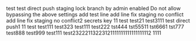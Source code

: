 test
test
direct push staging lock branch  by admin
enabled Do not allow bypassing the above settings
add test line
add line fix staging no conflict
add line fix staging no conflict2
secrets key 11
test
test21
test3111
test direct push1
11
test
test111
test323
test111
test222
tst444
tst55511
tst6661
tst777
test888
test999
test111
test23222113223121111111111111111112
1111